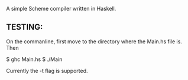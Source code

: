 A simple Scheme compiler written in Haskell.

## TESTING:
On the commanline, first move to the directory where the Main.hs file is. Then

$ ghc Main.hs
$ ./Main <flags>

Currently the -t flag is supported.
